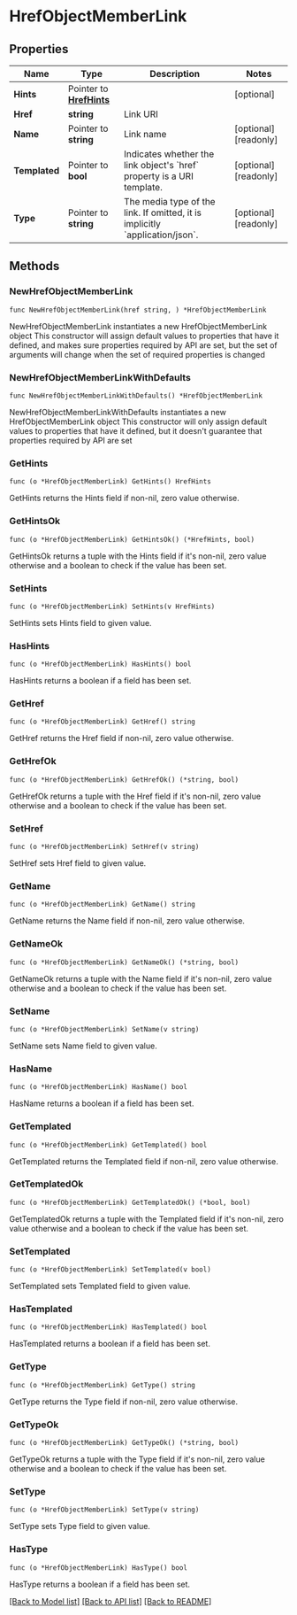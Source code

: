 # HrefObjectMemberLink

## Properties

Name | Type | Description | Notes
------------ | ------------- | ------------- | -------------
**Hints** | Pointer to [**HrefHints**](HrefHints.md) |  | [optional] 
**Href** | **string** | Link URI | 
**Name** | Pointer to **string** | Link name | [optional] [readonly] 
**Templated** | Pointer to **bool** | Indicates whether the link object&#39;s &#x60;href&#x60; property is a URI template. | [optional] [readonly] 
**Type** | Pointer to **string** | The media type of the link. If omitted, it is implicitly &#x60;application/json&#x60;. | [optional] [readonly] 

## Methods

### NewHrefObjectMemberLink

`func NewHrefObjectMemberLink(href string, ) *HrefObjectMemberLink`

NewHrefObjectMemberLink instantiates a new HrefObjectMemberLink object
This constructor will assign default values to properties that have it defined,
and makes sure properties required by API are set, but the set of arguments
will change when the set of required properties is changed

### NewHrefObjectMemberLinkWithDefaults

`func NewHrefObjectMemberLinkWithDefaults() *HrefObjectMemberLink`

NewHrefObjectMemberLinkWithDefaults instantiates a new HrefObjectMemberLink object
This constructor will only assign default values to properties that have it defined,
but it doesn't guarantee that properties required by API are set

### GetHints

`func (o *HrefObjectMemberLink) GetHints() HrefHints`

GetHints returns the Hints field if non-nil, zero value otherwise.

### GetHintsOk

`func (o *HrefObjectMemberLink) GetHintsOk() (*HrefHints, bool)`

GetHintsOk returns a tuple with the Hints field if it's non-nil, zero value otherwise
and a boolean to check if the value has been set.

### SetHints

`func (o *HrefObjectMemberLink) SetHints(v HrefHints)`

SetHints sets Hints field to given value.

### HasHints

`func (o *HrefObjectMemberLink) HasHints() bool`

HasHints returns a boolean if a field has been set.

### GetHref

`func (o *HrefObjectMemberLink) GetHref() string`

GetHref returns the Href field if non-nil, zero value otherwise.

### GetHrefOk

`func (o *HrefObjectMemberLink) GetHrefOk() (*string, bool)`

GetHrefOk returns a tuple with the Href field if it's non-nil, zero value otherwise
and a boolean to check if the value has been set.

### SetHref

`func (o *HrefObjectMemberLink) SetHref(v string)`

SetHref sets Href field to given value.


### GetName

`func (o *HrefObjectMemberLink) GetName() string`

GetName returns the Name field if non-nil, zero value otherwise.

### GetNameOk

`func (o *HrefObjectMemberLink) GetNameOk() (*string, bool)`

GetNameOk returns a tuple with the Name field if it's non-nil, zero value otherwise
and a boolean to check if the value has been set.

### SetName

`func (o *HrefObjectMemberLink) SetName(v string)`

SetName sets Name field to given value.

### HasName

`func (o *HrefObjectMemberLink) HasName() bool`

HasName returns a boolean if a field has been set.

### GetTemplated

`func (o *HrefObjectMemberLink) GetTemplated() bool`

GetTemplated returns the Templated field if non-nil, zero value otherwise.

### GetTemplatedOk

`func (o *HrefObjectMemberLink) GetTemplatedOk() (*bool, bool)`

GetTemplatedOk returns a tuple with the Templated field if it's non-nil, zero value otherwise
and a boolean to check if the value has been set.

### SetTemplated

`func (o *HrefObjectMemberLink) SetTemplated(v bool)`

SetTemplated sets Templated field to given value.

### HasTemplated

`func (o *HrefObjectMemberLink) HasTemplated() bool`

HasTemplated returns a boolean if a field has been set.

### GetType

`func (o *HrefObjectMemberLink) GetType() string`

GetType returns the Type field if non-nil, zero value otherwise.

### GetTypeOk

`func (o *HrefObjectMemberLink) GetTypeOk() (*string, bool)`

GetTypeOk returns a tuple with the Type field if it's non-nil, zero value otherwise
and a boolean to check if the value has been set.

### SetType

`func (o *HrefObjectMemberLink) SetType(v string)`

SetType sets Type field to given value.

### HasType

`func (o *HrefObjectMemberLink) HasType() bool`

HasType returns a boolean if a field has been set.


[[Back to Model list]](../README.md#documentation-for-models) [[Back to API list]](../README.md#documentation-for-api-endpoints) [[Back to README]](../README.md)


